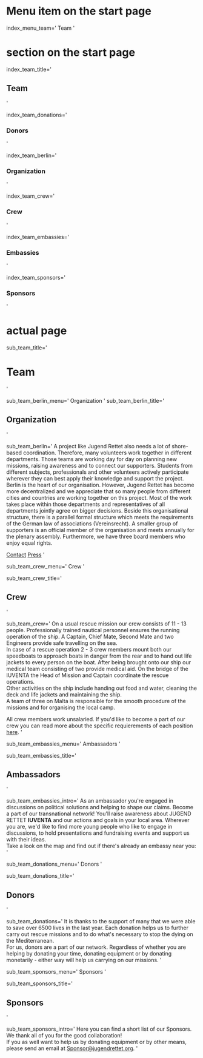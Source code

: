 # Menu item on the start page
index_menu_team='
Team
'

# section on the start page

index_team_title='
## Team
'

index_team_donations='
### Donors
'

index_team_berlin='
### Organization
'

index_team_crew='
### Crew
'

index_team_embassies='
### Embassies
'

index_team_sponsors='
### Sponsors
'


# actual page

sub_team_title='
# Team
'

sub_team_berlin_menu='
Organization
'
sub_team_berlin_title='
## Organization
'

sub_team_berlin='
A project like Jugend Rettet also needs a lot of shore-based coordination. Therefore, many volunteers work together in different departments. Those teams are working day for day on planning new missions, raising awareness and to connect our supporters. Students from different subjects, professionals and other volunteers actively participate wherever they can best apply their knowledge and support the project.
Berlin is the heart of our organisation. However, Jugend Rettet has become more decentralized and we appreciate that so many people from different cities and countries are working together on this project.
Most of the work takes place within those departments and representatives of all departments jointly agree on bigger decisions.
Beside this organisational structure, there is a parallel formal structure which meets the requirements of the German law of associations (Vereinsrecht). A smaller group of supporters is an official member of the organisation and meets annually for the plenary assembly. Furthermore, we have three board members who enjoy equal rights.

[Contact](./contact)
[Press](./press)
'

sub_team_crew_menu='
Crew
'

sub_team_crew_title='
## Crew
'

sub_team_crew='
On a usual rescue mission our crew consists of 11 - 13 people. Professionally trained nautical personnel ensures the running operation of the ship. A Captain, Chief Mate, Second Mate and two Engineers provide safe travelling on the sea.  
In case of a rescue operation 2 - 3 crew members mount both our speedboats to approach boats in danger from the rear and to hand out life jackets to every person on the boat. After being brought onto our ship our medical team consisting of two provide medical aid.
On the bridge of the IUVENTA the Head of Mission and Captain coordinate the rescue operations.  
Other activities on the ship include handing out food and water, cleaning the deck and life jackets and maintaining the ship.  
A team of three on Malta is responsible for the smooth procedure of the missions and for organising the local camp. 

All crew members work unsalaried. If you'd like to become a part of our crew you can read more about the specific requierements of each position [here](./crewing).
'

sub_team_embassies_menu='
Ambassadors
'

sub_team_embassies_title='
## Ambassadors
'

sub_team_embassies_intro='
As an ambassador you're engaged in discussions on political solutions and helping to shape our claims. Become a part of our transnational network! You'll raise awareness about JUGEND RETTET **IUVENTA** and our actions and goals in your local area. Wherever you are, we'd like to find more young people who like to engage in discussions, to hold presentations and fundraising events and support us with their ideas.  
Take a look on the map and find out if there's already an embassy near you:
'

sub_team_donations_menu='
Donors
'

sub_team_donations_title='
## Donors
'

sub_team_donations='
It is thanks to the support of many that we were able to save over 6500 lives in the last year. Each donation helps us to further carry out rescue missions and to do what's necessary to stop the dying on the Mediterranean.  
For us, donors are a part of our network. Regardless of whether you are helping by donating your time, donating equipment or by donating monetarily - either way will help us carrying on our missions.
'

sub_team_sponsors_menu='
Sponsors
'

sub_team_sponsors_title='
## Sponsors
'

sub_team_sponsors_intro='
Here you can find a short list of our Sponsors. We thank all of you for the good collaboration!  
If you as well want to help us by donating equipment or by other means, please send an email at <Sponsor@jugendrettet.org>.
'
